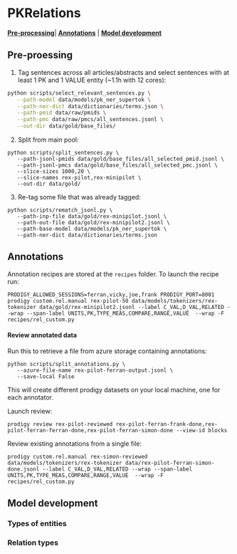 # PKRelations
[**Pre-processing**](#pre-proessing)| [**Annotations**](#annotations) | [**Model development**](#model-development)
## Pre-proessing

1. Tag sentences across all articles/abstracts and select sentences with at least 1 PK and 1 VALUE entity (~1.1h with 12 cores):

````bash
python scripts/select_relevant_sentences.py \
   --path-model data/models/pk_ner_supertok \
   --path-ner-dict data/dictionaries/terms.json \
   --path-pmid data/raw/pmids \
   --path-pmc data/raw/pmcs/all_sentences.jsonl \
   --out-dir data/gold/base_files/
````


2. Split from main pool:

````
python scripts/split_sentences.py \
   --path-jsonl-pmids data/gold/base_files/all_selected_pmid.jsonl \
   --path-jsonl-pmcs data/gold/base_files/all_selected_pmc.jsonl \
   --slice-sizes 1000,20 \
   --slice-names rex-pilot,rex-minipilot \
   --out-dir data/gold/
````


3. Re-tag some file that was already tagged:

````
python scripts/rematch_jsonl.py \
   --path-inp-file data/gold/rex-minipilot.jsonl \
   --path-out-file data/gold/rex-minipilot2.jsonl \
   --path-base-model data/models/pk_ner_supertok \
   --path-ner-dict data/dictionaries/terms.json
````

## Annotations

Annotation recipes are stored at the `recipes` folder. To launch the recipe run: 

````
PRODIGY_ALLOWED_SESSIONS=ferran,vicky,joe,frank PRODIGY_PORT=8001 prodigy custom.rel.manual rex-pilot-50 data/models/tokenizers/rex-tokenizer data/gold/rex-minipilot2.jsonl --label C_VAL,D_VAL,RELATED --wrap --span-label UNITS,PK,TYPE_MEAS,COMPARE,RANGE,VALUE  --wrap -F recipes/rel_custom.py
````

#### Review annotated data

Run this to retrieve a file from azure storage containing annotations:

````
python scripts/split_annotations.py \
   --azure-file-name rex-pilot-ferran-output.jsonl \
   --save-local False
````

This will create different prodigy datasets on your local machine, one for each annotator.

Launch review:

````
prodigy review rex-pilot-reviewed rex-pilot-ferran-frank-done,rex-pilot-ferran-ferran-done,rex-pilot-ferran-simon-done --view-id blocks
````
Review existing annotations from a single file: 

````
prodigy custom.rel.manual rex-simon-reviewed data/models/tokenizers/rex-tokenizer data/rex-pilot-ferran-simon-done.jsonl --label C_VAL,D_VAL,RELATED --wrap --span-label UNITS,PK,TYPE_MEAS,COMPARE,RANGE,VALUE  --wrap -F recipes/rel_custom.py
````

## Model development

### Types of entities

### Relation types


<!--
![alt text](example.png) 
-->